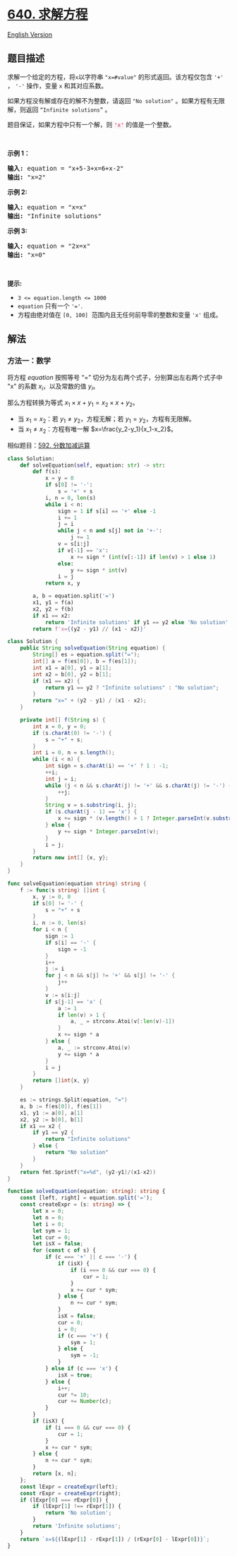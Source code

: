 # [640. 求解方程](https://leetcode.cn/problems/solve-the-equation)

[English Version](/solution/0600-0699/0640.Solve%20the%20Equation/README_EN.md)

## 题目描述

<!-- 这里写题目描述 -->

<p>求解一个给定的方程，将<code>x</code>以字符串 <code>"x=#value"</code>&nbsp;的形式返回。该方程仅包含 <code>'+'</code> ， <code>'-'</code> 操作，变量&nbsp;<code>x</code>&nbsp;和其对应系数。</p>

<p>如果方程没有解或存在的解不为整数，请返回&nbsp;<code>"No solution"</code>&nbsp;。如果方程有无限解，则返回 <code>“Infinite solutions”</code> 。</p>

<p>题目保证，如果方程中只有一个解，则 <font color="#c7254e"><font face="Menlo, Monaco, Consolas, Courier New, monospace"><span style="font-size:12.6px"><span style="background-color:#f9f2f4">'x'</span></span></font></font> 的值是一个整数。</p>

<p>&nbsp;</p>

<p><strong>示例 1：</strong></p>

<pre>
<strong>输入:</strong> equation = "x+5-3+x=6+x-2"
<strong>输出:</strong> "x=2"
</pre>

<p><strong>示例 2:</strong></p>

<pre>
<strong>输入:</strong> equation = "x=x"
<strong>输出:</strong> "Infinite solutions"
</pre>

<p><strong>示例 3:</strong></p>

<pre>
<strong>输入:</strong> equation = "2x=x"
<strong>输出:</strong> "x=0"
</pre>

<p>&nbsp;</p>

<p><strong>提示:</strong></p>

<ul>
	<li><code>3 &lt;= equation.length &lt;= 1000</code></li>
	<li><code>equation</code>&nbsp;只有一个&nbsp;<code>'='</code>.&nbsp;</li>
	<li>方程由绝对值在&nbsp;<code>[0, 100]</code>&nbsp; 范围内且无任何前导零的整数和变量 <code>'x'</code>&nbsp;组成。<span style="display:block"><span style="height:0px"><span style="position:absolute">​​​</span></span></span></li>
</ul>

## 解法

### 方法一：数学

将方程 $equation$ 按照等号 “=” 切分为左右两个式子，分别算出左右两个式子中 "x" 的系数 $x_i$，以及常数的值 $y_i$。

那么方程转换为等式 $x_1 \times x + y_1 = x_2 \times x + y_2$。

-   当 $x_1 = x_2$：若 $y_1 \neq y_2$，方程无解；若 $y_1=y_2$，方程有无限解。
-   当 $x_1 \neq x_2$：方程有唯一解 $x=\frac{y_2-y_1}{x_1-x_2}$。

相似题目：[592. 分数加减运算](/solution/0500-0599/0592.Fraction%20Addition%20and%20Subtraction/README.md)

<!-- tabs:start -->

```python
class Solution:
    def solveEquation(self, equation: str) -> str:
        def f(s):
            x = y = 0
            if s[0] != '-':
                s = '+' + s
            i, n = 0, len(s)
            while i < n:
                sign = 1 if s[i] == '+' else -1
                i += 1
                j = i
                while j < n and s[j] not in '+-':
                    j += 1
                v = s[i:j]
                if v[-1] == 'x':
                    x += sign * (int(v[:-1]) if len(v) > 1 else 1)
                else:
                    y += sign * int(v)
                i = j
            return x, y

        a, b = equation.split('=')
        x1, y1 = f(a)
        x2, y2 = f(b)
        if x1 == x2:
            return 'Infinite solutions' if y1 == y2 else 'No solution'
        return f'x={(y2 - y1) // (x1 - x2)}'
```

```java
class Solution {
    public String solveEquation(String equation) {
        String[] es = equation.split("=");
        int[] a = f(es[0]), b = f(es[1]);
        int x1 = a[0], y1 = a[1];
        int x2 = b[0], y2 = b[1];
        if (x1 == x2) {
            return y1 == y2 ? "Infinite solutions" : "No solution";
        }
        return "x=" + (y2 - y1) / (x1 - x2);
    }

    private int[] f(String s) {
        int x = 0, y = 0;
        if (s.charAt(0) != '-') {
            s = "+" + s;
        }
        int i = 0, n = s.length();
        while (i < n) {
            int sign = s.charAt(i) == '+' ? 1 : -1;
            ++i;
            int j = i;
            while (j < n && s.charAt(j) != '+' && s.charAt(j) != '-') {
                ++j;
            }
            String v = s.substring(i, j);
            if (s.charAt(j - 1) == 'x') {
                x += sign * (v.length() > 1 ? Integer.parseInt(v.substring(0, v.length() - 1)) : 1);
            } else {
                y += sign * Integer.parseInt(v);
            }
            i = j;
        }
        return new int[] {x, y};
    }
}
```

```go
func solveEquation(equation string) string {
	f := func(s string) []int {
		x, y := 0, 0
		if s[0] != '-' {
			s = "+" + s
		}
		i, n := 0, len(s)
		for i < n {
			sign := 1
			if s[i] == '-' {
				sign = -1
			}
			i++
			j := i
			for j < n && s[j] != '+' && s[j] != '-' {
				j++
			}
			v := s[i:j]
			if s[j-1] == 'x' {
				a := 1
				if len(v) > 1 {
					a, _ = strconv.Atoi(v[:len(v)-1])
				}
				x += sign * a
			} else {
				a, _ := strconv.Atoi(v)
				y += sign * a
			}
			i = j
		}
		return []int{x, y}
	}

	es := strings.Split(equation, "=")
	a, b := f(es[0]), f(es[1])
	x1, y1 := a[0], a[1]
	x2, y2 := b[0], b[1]
	if x1 == x2 {
		if y1 == y2 {
			return "Infinite solutions"
		} else {
			return "No solution"
		}
	}
	return fmt.Sprintf("x=%d", (y2-y1)/(x1-x2))
}
```

```ts
function solveEquation(equation: string): string {
    const [left, right] = equation.split('=');
    const createExpr = (s: string) => {
        let x = 0;
        let n = 0;
        let i = 0;
        let sym = 1;
        let cur = 0;
        let isX = false;
        for (const c of s) {
            if (c === '+' || c === '-') {
                if (isX) {
                    if (i === 0 && cur === 0) {
                        cur = 1;
                    }
                    x += cur * sym;
                } else {
                    n += cur * sym;
                }
                isX = false;
                cur = 0;
                i = 0;
                if (c === '+') {
                    sym = 1;
                } else {
                    sym = -1;
                }
            } else if (c === 'x') {
                isX = true;
            } else {
                i++;
                cur *= 10;
                cur += Number(c);
            }
        }
        if (isX) {
            if (i === 0 && cur === 0) {
                cur = 1;
            }
            x += cur * sym;
        } else {
            n += cur * sym;
        }
        return [x, n];
    };
    const lExpr = createExpr(left);
    const rExpr = createExpr(right);
    if (lExpr[0] === rExpr[0]) {
        if (lExpr[1] !== rExpr[1]) {
            return 'No solution';
        }
        return 'Infinite solutions';
    }
    return `x=${(lExpr[1] - rExpr[1]) / (rExpr[0] - lExpr[0])}`;
}
```

<!-- tabs:end -->

<!-- end -->

